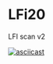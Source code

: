 # LFi20
LFI scan v2


[![asciicast](https://asciinema.org/a/kfOKBwNDuTTKJ9lcU2WMHkKXy.svg)](https://asciinema.org/a/kfOKBwNDuTTKJ9lcU2WMHkKXy?autoplay=1)
